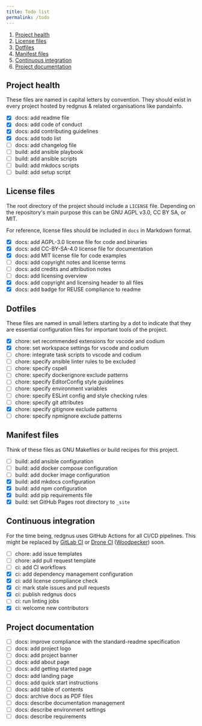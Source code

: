 ```yaml
---
title: Todo list
permalink: /todo
---
```


<!--
  SPDX-FileCopyrightText: 2023 Pablo Hörtner
  SPDX-License-Identifier:  CC-BY-SA-4.0
  https://spdx.org/licenses/CC-BY-SA-4.0
-->

1. [Project health](#project-health)
2. [License files](#license-files)
3. [Dotfiles](#dotfiles)
4. [Manifest files](#manifest-files)
5. [Continuous integration](#continuous-integration)
6. [Project documentation](#project-documentation)

## Project health

These files are named in capital letters by convention. They should exist
in every project hosted by redgnus & related organisations like pandainfo.

- [x] docs: add readme file
- [x] docs: add code of conduct
- [x] docs: add contributing guidelines
- [x] docs: add todo list
- [ ] docs: add changelog file
- [ ] build: add ansible playbook
- [ ] build: add ansible scripts
- [ ] build: add mkdocs scripts
- [ ] build: add setup script

## License files

The root directory of the project should include a `LICENSE` file. Depending
on the repository's main purpose this can be GNU AGPL v3.0, CC BY SA, or MIT.

For reference, license files should be included in `docs` in Markdown format.

- [x] docs: add AGPL-3.0 license file for code and binaries
- [x] docs: add CC-BY-SA-4.0 license file for documentation
- [x] docs: add MIT license file for code examples
- [ ] docs: add copyright notes and license terms
- [ ] docs: add credits and attribution notes
- [ ] docs: add licensing overview
- [x] docs: add copyright and licensing header to all files
- [x] docs: add badge for REUSE compliance to readme

## Dotfiles

These files are named in small letters starting by a dot to indicate that
they are essential configuration files for important tools of the project.

- [x] chore: set recommended extensions for vscode and codium
- [x] chore: set workspace settings for vscode and codium
- [ ] chore: integrate task scripts to vscode and codium
- [ ] chore: specify ansible linter rules to be excluded
- [ ] chore: specify cspell
- [ ] chore: specify dockerignore exclude patterns
- [ ] chore: specify EditorConfig style guidelines
- [ ] chore: specify environment variables
- [ ] chore: specify ESLint config and style checking rules
- [ ] chore: specify git attributes
- [x] chore: specify gitignore exclude patterns
- [ ] chore: specify npmignore exclude patterns

## Manifest files

Think of these files as GNU Makefiles or build recipes for this project.

- [ ] build: add ansible configuration
- [ ] build: add docker compose configuration
- [ ] build: add docker image configuration
- [x] build: add mkdocs configuration
- [x] build: add npm configuration
- [x] build: add pip requirements file
- [x] build: set GitHub Pages root directory to `_site`

## Continuous integration

For the time being, redgnus uses GitHub Actions for all CI/CD pipelines.
This might be replaced by [GitLab CI] or [Drone CI] ([Woodpecker]) soon.

- [ ] chore: add issue templates
- [ ] chore: add pull request template
- [ ] ci: add CI workflows
- [x] ci: add dependency management configuration
- [x] ci: add license compliance check
- [x] ci: mark stale issues and pull requests
- [x] ci: publish redgnus docs
- [ ] ci: run linting jobs
- [x] ci: welcome new contributors

## Project documentation

- [ ] docs: improve compliance with the standard-readme specification
- [ ] docs: add project logo
- [ ] docs: add project banner
- [ ] docs: add about page
- [ ] docs: add getting started page
- [ ] docs: add landing page
- [ ] docs: add quick start instructions
- [ ] docs: add table of contents
- [ ] docs: archive docs as PDF files
- [ ] docs: describe documentation management
- [ ] docs: describe environment settings
- [ ] docs: describe requirements

<!-- References -->
[GitLab CI]: https://docs.gitlab.com/ee/ci/
[Drone CI]: https://github.com/harness/drone#readme
[Woodpecker]: https://github.com/woodpecker-ci/woodpecker#readme
